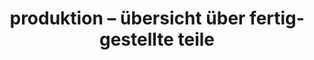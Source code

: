 ---
layout: article
title: produktion – übersicht über fertiggestellte teile
description: 
  - Dieses Template liefert in der Produktion eine Übersicht über die Menge bereits fertiggestellter Teile und vergleicht sie mit der Auftragsmenge. Zusätzlich wird der GAE Wert, ein paar Metainformationen über den Auftrag und die Ausfallzeit angezeigt.
lang: de
weight: 1000
isDraft: false
ref: Production-Overview-Completed-Parts
category:
  - Produktion
  - Lean Management
  - OEE / GAE
  - Serienfertigung
image: Produktion-Uebersicht-Erledigter-Teile.png
image_thumbnail: Produktion-Uebersicht-Erledigter-Teile_thumbnail.png
download: Produktion-Uebersicht-Erledigter-Teile.pbmx
overview_description:
overview_benefits:
overview_data_sources:
---